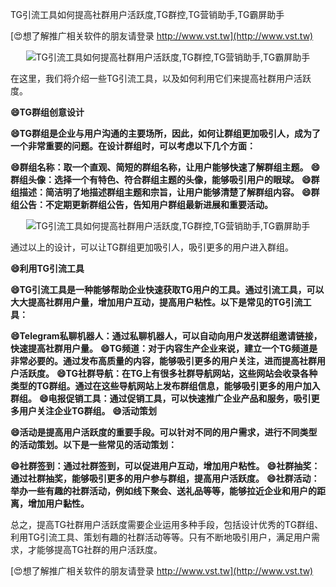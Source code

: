 TG引流工具如何提高社群用户活跃度,TG群控,TG营销助手,TG霸屏助手

[😍想了解推广相关软件的朋友请登录 http://www.vst.tw](http://www.vst.tw)

 <center><img src="https://vst.tw/MP4/tuiguang/png/8.png" alt="TG引流工具如何提高社群用户活跃度,TG群控,TG营销助手,TG霸屏助手"></center>

在这里，我们将介绍一些TG引流工具，以及如何利用它们来提高社群用户活跃度。

**😄TG群组创意设计**

**😄TG群组是企业与用户沟通的主要场所，因此，如何让群组更加吸引人，成为了一个非常重要的问题。在设计群组时，可以考虑以下几个方面：**

**😄群组名称：取一个直观、简短的群组名称，让用户能够快速了解群组主题。**
**😄群组头像：选择一个有特色、符合群组主题的头像，能够吸引用户的眼球。**
**😄群组描述：简洁明了地描述群组主题和宗旨，让用户能够清楚了解群组内容。**
**😄群组公告：不定期更新群组公告，告知用户群组最新进展和重要活动。**

 <center><img src="https://vst.tw/MP4/tuiguang/png/4.png" alt="TG引流工具如何提高社群用户活跃度,TG群控,TG营销助手,TG霸屏助手"></center>

通过以上的设计，可以让TG群组更加吸引人，吸引更多的用户进入群组。

**😄利用TG引流工具**

**😄TG引流工具是一种能够帮助企业快速获取TG用户的工具。通过引流工具，可以大大提高社群用户量，增加用户互动，提高用户粘性。以下是常见的TG引流工具：**

**😄Telegram私聊机器人：通过私聊机器人，可以自动向用户发送群组邀请链接，快速提高社群用户量。**
**😄TG频道：对于内容生产企业来说，建立一个TG频道是非常必要的。通过发布高质量的内容，能够吸引更多的用户关注，进而提高社群用户活跃度。**
**😄TG社群导航：在TG上有很多社群导航网站，这些网站会收录各种类型的TG群组。通过在这些导航网站上发布群组信息，能够吸引更多的用户加入群组。**
**😄电报促销工具：通过促销工具，可以快速推广企业产品和服务，吸引更多用户关注企业TG群组。**
**😄活动策划**

**😄活动是提高用户活跃度的重要手段。可以针对不同的用户需求，进行不同类型的活动策划。以下是一些常见的活动策划：**

**😄社群签到：通过社群签到，可以促进用户互动，增加用户粘性。**
**😄社群抽奖：通过社群抽奖，能够吸引更多的用户参与群组，提高用户活跃度。**
**😄社群活动：举办一些有趣的社群活动，例如线下聚会、送礼品等等，能够拉近企业和用户的距离，增加用户黏性。**

总之，提高TG社群用户活跃度需要企业运用多种手段，包括设计优秀的TG群组、利用TG引流工具、策划有趣的社群活动等等。只有不断地吸引用户，满足用户需求，才能够提高TG社群的用户活跃度。

[😍想了解推广相关软件的朋友请登录 http://www.vst.tw](http://www.vst.tw)



